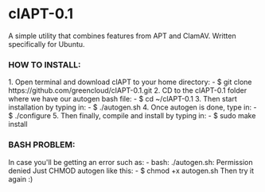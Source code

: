 # clAPT-0.1
A simple utility that combines features from APT and ClamAV. Written specifically for Ubuntu.

<h3>HOW TO INSTALL:</h3>
	1. Open terminal and download clAPT to your home directory: 
		- $ git clone https://github.com/greencloud/clAPT-0.1.git
	2. CD to the clAPT-0.1 folder where we have our autogen bash file: 
		- $ cd ~/clAPT-0.1
	3. Then start installation by typing in:
		- $ ./autogen.sh
	4. Once autogen is done, type in:
		- $ ./configure
	5. Then finally, compile and install by typing in:
		- $ sudo make install
	
<h3>BASH PROBLEM:</h3>
	In case you'll be getting an error such as:
		- bash: ./autogen.sh: Permission denied
	Just CHMOD autogen like this: 
		- $ chmod +x autogen.sh
	Then try it again :)
